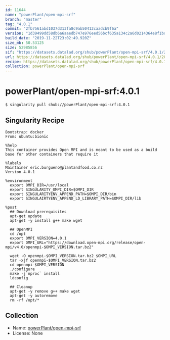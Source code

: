 ```yaml
---
id: 11644
name: "powerPlant/open-mpi-srf"
branch: "master"
tag: "4.0.1"
commit: "2fb7561abd1037d313fa8c9ab50412caadcb9f6a"
version: "1d39499dd58db6a6aaedb747e976eed56bcf635a134c2a6d0214364e8f1bd832"
build_date: "2019-11-22T23:02:49.920Z"
size_mb: 50.53125
size: 52985856
sif: "https://datasets.datalad.org/shub/powerPlant/open-mpi-srf/4.0.1/2019-11-22-2fb7561a-1d39499d/1d39499dd58db6a6aaedb747e976eed56bcf635a134c2a6d0214364e8f1bd832.sif"
url: https://datasets.datalad.org/shub/powerPlant/open-mpi-srf/4.0.1/2019-11-22-2fb7561a-1d39499d/
recipe: https://datasets.datalad.org/shub/powerPlant/open-mpi-srf/4.0.1/2019-11-22-2fb7561a-1d39499d/Singularity
collection: powerPlant/open-mpi-srf
---
```


# powerPlant/open-mpi-srf:4.0.1

```bash
$ singularity pull shub://powerPlant/open-mpi-srf:4.0.1
```

## Singularity Recipe

```singularity
Bootstrap: docker
From: ubuntu:bionic

%help
This container provides Open MPI and is meant to be used as a build base for other containers that require it

%labels
Maintainer eric.burgueno@plantandfood.co.nz
Version 4.0.1

%environment
  export OMPI_DIR=/usr/local
  export SINGULARITY_OMPI_DIR=$OMPI_DIR
  export SINGULARITYENV_APPEND_PATH=$OMPI_DIR/bin
  export SINGULAIRTYENV_APPEND_LD_LIBRARY_PATH=$OMPI_DIR/lib

%post
  ## Download prerequisites
  apt-get update
  apt-get -y install g++ make wget
  
  ## OpenMPI
  cd /opt
  export OMPI_VERSION=4.0.1
  export OMPI_URL="https://download.open-mpi.org/release/open-mpi/v4.0/openmpi-$OMPI_VERSION.tar.bz2"

  wget -O openmpi-$OMPI_VERSION.tar.bz2 $OMPI_URL
  tar -xjf openmpi-$OMPI_VERSION.tar.bz2
  cd openmpi-$OMPI_VERSION
  ./configure
  make -j`nproc` install
  ldconfig

  ## Cleanup
  apt-get -y remove g++ make wget
  apt-get -y autoremove
  rm -rf /opt/*
```

## Collection

 - Name: [powerPlant/open-mpi-srf](https://github.com/powerPlant/open-mpi-srf)
 - License: None

